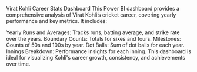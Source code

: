 Virat Kohli Career Stats Dashboard
This Power BI dashboard provides a comprehensive analysis of Virat Kohli’s cricket career, covering yearly performance and key metrics. It includes:

Yearly Runs and Averages: Tracks runs, batting average, and strike rate over the years.
Boundary Counts: Totals for sixes and fours.
Milestones: Counts of 50s and 100s by year.
Dot Balls: Sum of dot balls for each year.
Innings Breakdown: Performance insights for each inning.
This dashboard is ideal for visualizing Kohli's career growth, consistency, and achievements over time.
